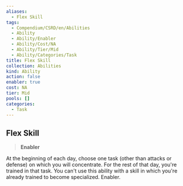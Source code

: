 ```yaml
---
aliases:
  - Flex Skill
tags:
  - Compendium/CSRD/en/Abilities
  - Ability
  - Ability/Enabler
  - Ability/Cost/NA
  - Ability/Tier/Mid
  - Ability/Categories/Task
title: Flex Skill
collection: Abilities
kind: Ability
action: false
enabler: true
cost: NA
tier: Mid
pools: []
categories:
  - Task
---
```

## Flex Skill    
>**Enabler**  
    
At the beginning of each day, choose one task (other than attacks or defense) on which you will concentrate. For the rest of that day, you're trained in that task. You can't use this ability with a skill in which you're already trained to become specialized. Enabler.